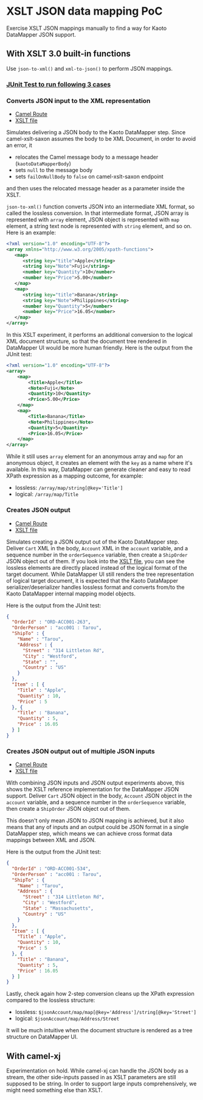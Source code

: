 # XSLT JSON data mapping PoC
Exercise XSLT JSON mappings manually to find a way for Kaoto DataMapper JSON support.

## With XSLT 3.0 built-in functions
Use `json-to-xml()` and `xml-to-json()` to perform JSON mappings.

### [JUnit Test to run following 3 cases](src/test/java/com/github/igarashitm/xsltjsonpoc/WithBuiltinTest.java)

### Converts JSON input to the XML representation
- [Camel Route](src/test/resources/01-with-builtin/01-01-source.yaml)
- [XSLT file](src/test/resources/01-with-builtin/01-01-source.xsl)

Simulates delivering a JSON body to the Kaoto DataMapper step. Since camel-xslt-saxon assumes the body
to be XML Document, in order to avoid an error, it
- relocates the Camel message body to a message header (`kaotoDataMapperBody`)
- sets `null` to the message body
- sets `failOnNullBody` to `false` on camel-xslt-saxon endpoint

and then uses the relocated message header as a parameter inside the XSLT.

`json-to-xml()` function converts JSON into an intermediate XML format, so called the lossless conversion.
In that intermediate format, JSON array is represented with `array` element, JSON object is represented
with `map` element, a string text node is represented with `string` element, and so on. Here is an example:
```xml
<?xml version="1.0" encoding="UTF-8"?>
<array xmlns="http://www.w3.org/2005/xpath-functions">
   <map>
      <string key="title">Apple</string>
      <string key="Note">Fuji</string>
      <number key="Quantity">10</number>
      <number key="Price">5.00</number>
   </map>
   <map>
      <string key="title">Banana</string>
      <string key="Note">Philippines</string>
      <number key="Quantity">5</number>
      <number key="Price">16.05</number>
   </map>
</array>
```
In this XSLT experiment, it performs an additional conversion to the logical XML document structure, so that
the document tree rendered in DataMapper UI would be more human friendly. Here is the output from the JUnit test:
```xml
<?xml version="1.0" encoding="UTF-8"?>
<array>
    <map>
        <Title>Apple</Title>
        <Note>Fuji</Note>
        <Quantity>10</Quantity>
        <Price>5.00</Price>
    </map>
    <map>
        <Title>Banana</Title>
        <Note>Philippines</Note>
        <Quantity>5</Quantity>
        <Price>16.05</Price>
    </map>
</array>
```
While it still uses `array` element for an anonymous array and `map` for an anonymous object,
it creates an element with the `key` as a name where it's available. In this way,
DataMapper can generate cleaner and easy to read XPath expression as a mapping outcome, for example:
- lossless: `/array/map/string[@key='Title']`
- logical: `/array/map/Title`

### Creates JSON output
- [Camel Route](src/test/resources/01-with-builtin/01-02-target.yaml)
- [XSLT file](src/test/resources/01-with-builtin/01-02-target.xsl)

Simulates creating a JSON output out of the Kaoto DataMapper step. Deliver `Cart` XML in the body,
`Account` XML in the `account` variable, and a sequence number in the `orderSequence` variable,
then create a `ShipOrder` JSON object out of them.
If you look into the 
[XSLT file](src/test/resources/01-with-builtin/01-02-target.xsl), you can see the lossless
elements are directly placed instead of the logical format of the target document. While DataMapper
UI still renders the tree representation of logical target document, it is expected that the
Kaoto DataMapper serializer/deserializer handles lossless format and converts from/to the
Kaoto DataMapper internal mapping model objects.

Here is the output from the JUnit test:
```json
{
  "OrderId" : "ORD-ACC001-263",
  "OrderPerson" : "acc001 : Tarou",
  "ShipTo" : {
    "Name" : "Tarou",
    "Address" : {
      "Street" : "314 Littleton Rd",
      "City" : "Westford",
      "State" : "",
      "Country" : "US"
    }
  },
  "Item" : [ {
    "Title" : "Apple",
    "Quantity" : 10,
    "Price" : 5
  }, {
    "Title" : "Banana",
    "Quantity" : 5,
    "Price" : 16.05
  } ]
}
```
### Creates JSON output out of multiple JSON inputs
- [Camel Route](src/test/resources/01-with-builtin/01-03-full.yaml)
- [XSLT file](src/test/resources/01-with-builtin/01-03-full.xsl)

With combining JSON inputs and JSON output experiments above, this shows the XSLT reference implementation
for the DataMapper JSON support. Deliver `Cart` JSON object in the body, `Account` JSON object
in the `account` variable, and a sequence number in the `orderSequence` variable, then create
a `ShipOrder` JSON object out of them.

This doesn't only mean JSON to JSON mapping is achieved, but it also means that any of inputs and
an output could be JSON format in a single DataMapper step, which means we can achieve cross
format data mappings between XML and JSON.

Here is the output from the JUnit test:
```json
{
  "OrderId" : "ORD-ACC001-534",
  "OrderPerson" : "acc001 : Tarou",
  "ShipTo" : {
    "Name" : "Tarou",
    "Address" : {
      "Street" : "314 Littleton Rd",
      "City" : "Westford",
      "State" : "Massachusetts",
      "Country" : "US"
    }
  },
  "Item" : [ {
    "Title" : "Apple",
    "Quantity" : 10,
    "Price" : 5
  }, {
    "Title" : "Banana",
    "Quantity" : 5,
    "Price" : 16.05
  } ]
}
```
Lastly, check again how 2-step conversion cleans up the XPath expression compared to the lossless structure: 
- lossless: `$jsonAccount/map/map[@key='Address']/string[@key='Street']`
- logical: `$jsonAccount/map/Address/Street`

It will be much intuitive when the document structure is rendered as a tree structure on DataMapper UI.

## With camel-xj
Experimentation on hold. While camel-xj can handle the JSON body as a stream, the other side-inputs
passed in as XSLT parameters are still supposed to be string. In order to support large
inputs comprehensively, we might need something else than XSLT.
